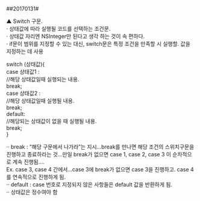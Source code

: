 ##20170131#

▲ Switch 구문.   
· 상태값에 따라 실행될 코드를 선택하는 조건문.   
· 상태값 자리엔 NSInteger만 된다고 생각 하는 것이 속 편하다.   
· if문이 범위를 지정할 수 있는 대신, switch문은 특정 조건을 만족할 시 실행할. 값을 지정하는 데 사용

switch (상태값){    
case 상태값1 :    
//해당 상태값일때 실행되는 내용.    
break;    
case 상태값2 :    
//해당 상태값일때 실행될 내용.   
break;    
default:    
//해당되는 상태값이 없을 때 실행될 내용.   
break;    
}

·· break : “해당 구문에서 나가라”는 지시…break를 만나면 해당 조건의 스위치구문을 진행하고 종료하라는 것…만일 break가 없으면 case 1, case 2, case 3 이 순차적으로 계속 진행됨….   
Ex. case 3, case 4 간에서…case 3에 break가 없으면 case 3을 진행하고. case 4를 연속적으로 진행하게 됨.   
·· default : case 번호로 지정되지 않은 사항들은 default 값을 반환하게 됨.   
·· 상태값은 정수여야 함